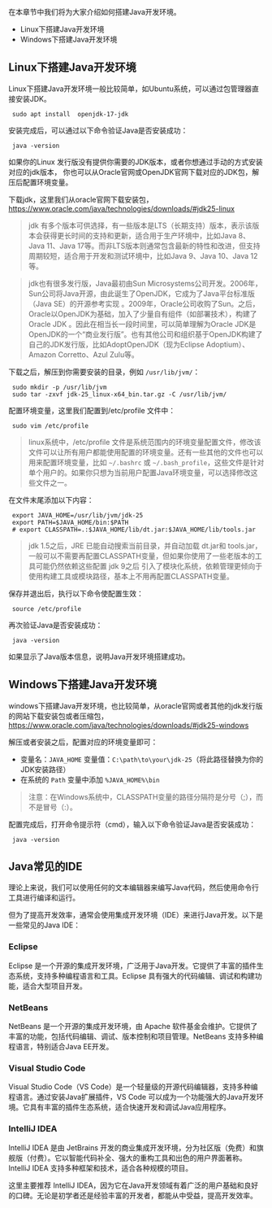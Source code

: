 在本章节中我们将为大家介绍如何搭建Java开发环境。

- Linux下搭建Java开发环境
- Windows下搭建Java开发环境

## Linux下搭建Java开发环境

Linux下搭建Java开发环境一般比较简单，如Ubuntu系统，可以通过包管理器直接安装JDK。

```shell
 sudo apt install  openjdk-17-jdk
```

安装完成后，可以通过以下命令验证Java是否安装成功：

```shell
 java -version
```

如果你的Linux 发行版没有提供你需要的JDK版本，或者你想通过手动的方式安装对应的jdk版本，
你也可以从Oracle官网或OpenJDK官网下载对应的JDK包，解压后配置环境变量。

下载jdk，这里我们从oracle官网下载安装包，https://www.oracle.com/java/technologies/downloads/#jdk25-linux

> jdk 有多个版本可供选择，有一些版本是LTS（长期支持）版本，表示该版本会获得更长时间的支持和更新，适合用于生产环境中，比如Java
> 8、Java 11、Java 17等。而非LTS版本则通常包含最新的特性和改进，但支持周期较短，适合用于开发和测试环境中，比如Java 9、Java
> 10、Java 12等。

> jdk也有很多发行版，Java最初由Sun Microsystems公司开发。2006年，Sun公司将Java开源，由此诞生了OpenJDK，它成为了Java平台标准版（Java
> SE）的开源参考实现
> 。2009年，Oracle公司收购了Sun。之后，Oracle以OpenJDK为基础，加入了少量自有组件（如部署技术），构建了Oracle JDK
> 。因此在相当长一段时间里，可以简单理解为Oracle
> JDK是OpenJDK的一个“商业发行版”。也有其他公司和组织基于OpenJDK构建了自己的JDK发行版，比如AdoptOpenJDK（现为Eclipse
> Adoptium）、Amazon Corretto、Azul Zulu等。

下载之后，解压到你需要安装的目录，例如 `/usr/lib/jvm/`：

```shell
 sudo mkdir -p /usr/lib/jvm
 sudo tar -zxvf jdk-25_linux-x64_bin.tar.gz -C /usr/lib/jvm/
```

配置环境变量，这里我们配置到/etc/profile 文件中：

```shell
 sudo vim /etc/profile
```

> linux系统中，/etc/profile 文件是系统范围内的环境变量配置文件，修改该文件可以让所有用户都能使用配置的环境变量。还有一些其他的文件也可以用来配置环境变量，比如
`~/.bashrc` 或 `~/.bash_profile`，这些文件是针对单个用户的。如果你只想为当前用户配置Java环境变量，可以选择修改这些文件之一。

在文件末尾添加以下内容：

```shell
 export JAVA_HOME=/usr/lib/jvm/jdk-25
 export PATH=$JAVA_HOME/bin:$PATH
 # export CLASSPATH=.:$JAVA_HOME/lib/dt.jar:$JAVA_HOME/lib/tools.jar
```

> jdk 1.5之后，JRE 已能自动搜索当前目录，并自动加载 dt.jar和
> tools.jar，一般可以不需要再配置CLASSPATH变量，但如果你使用了一些老版本的工具可能仍然依赖这些配置
> jdk 9之后 引入了模块化系统，依赖管理更倾向于使用构建工具或模块路径，基本上不用再配置CLASSPATH变量。

保存并退出后，执行以下命令使配置生效：

```shell
 source /etc/profile
```

再次验证Java是否安装成功：

```shell
 java -version
```

如果显示了Java版本信息，说明Java开发环境搭建成功。

## Windows下搭建Java开发环境

windows下搭建Java开发环境，也比较简单，从oracle官网或者其他的jdk发行版的网站下载安装包或者压缩包，https://www.oracle.com/java/technologies/downloads/#jdk25-windows

解压或者安装之后，配置对应的环境变量即可：

- 变量名：`JAVA_HOME`   变量值：`C:\path\to\your\jdk-25`（将此路径替换为你的JDK安装路径）
- 在系统的 `Path` 变量中添加 `%JAVA_HOME%\bin`

> 注意：在Windows系统中，CLASSPATH变量的路径分隔符是分号（;），而不是冒号（:）。

配置完成后，打开命令提示符（cmd），输入以下命令验证Java是否安装成功：

```shell
 java -version
```

## Java常见的IDE

理论上来说，我们可以使用任何的文本编辑器来编写Java代码，然后使用命令行工具进行编译和运行。

但为了提高开发效率，通常会使用集成开发环境（IDE）来进行Java开发。以下是一些常见的Java IDE：

### Eclipse

Eclipse 是一个开源的集成开发环境，广泛用于Java开发。它提供了丰富的插件生态系统，支持多种编程语言和工具。Eclipse 具有强大的代码编辑、调试和构建功能，适合大型项目开发。


### NetBeans

NetBeans 是一个开源的集成开发环境，由 Apache 软件基金会维护。它提供了丰富的功能，包括代码编辑、调试、版本控制和项目管理。NetBeans 支持多种编程语言，特别适合Java EE开发。

### Visual Studio Code

Visual Studio Code（VS Code）是一个轻量级的开源代码编辑器，支持多种编程语言。通过安装Java扩展插件，VS Code 可以成为一个功能强大的Java开发环境。它具有丰富的插件生态系统，适合快速开发和调试Java应用程序。

### IntelliJ IDEA

IntelliJ IDEA 是由 JetBrains 开发的商业集成开发环境，分为社区版（免费）和旗舰版（付费）。它以智能代码补全、强大的重构工具和出色的用户界面著称。IntelliJ IDEA 支持多种框架和技术，适合各种规模的项目。

这里主要推荐 IntelliJ IDEA，因为它在Java开发领域有着广泛的用户基础和良好的口碑。无论是初学者还是经验丰富的开发者，都能从中受益，提高开发效率。
